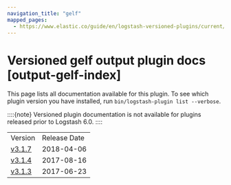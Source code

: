 ```yaml
---
navigation_title: "gelf"
mapped_pages:
  - https://www.elastic.co/guide/en/logstash-versioned-plugins/current/output-gelf-index.html
---
```


# Versioned gelf output plugin docs [output-gelf-index]


This page lists all documentation available for this plugin.  To see which plugin version you have installed, run `bin/logstash-plugin list --verbose`.

::::{note}
Versioned plugin documentation is not available for plugins released prior to Logstash 6.0.
::::


|     |     |
| --- | --- |
| Version | Release Date |
| [v3.1.7](v3-1-7-plugins-outputs-gelf.md) | 2018-04-06 |
| [v3.1.4](v3-1-4-plugins-outputs-gelf.md) | 2017-08-16 |
| [v3.1.3](v3-1-3-plugins-outputs-gelf.md) | 2017-06-23 |




